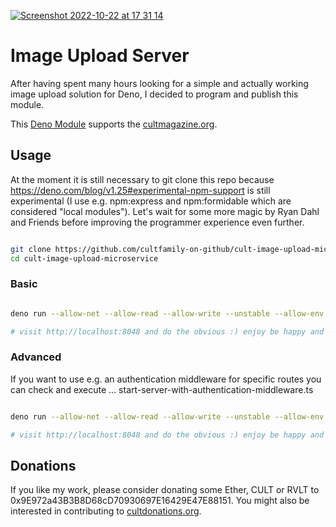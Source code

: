 [![Screenshot 2022-10-22 at 17 31 14](https://user-images.githubusercontent.com/43786652/197347736-72bc2be6-0b75-45d7-9418-aaebdc4247a1.png)](https://deno.land/x/cult_image_upload_server)


# Image Upload Server
After having spent many hours looking for a simple and actually working image upload solution for Deno, I decided to program and publish this module. 

This [Deno Module](https://deno.land/x/cult_image_upload_server) supports the [cultmagazine.org](https://cultmagazine.org).  


## Usage
At the moment it is still necessary to git clone this repo because https://deno.com/blog/v1.25#experimental-npm-support is still experimental (I use e.g. npm:express and npm:formidable which are considered "local modules"). Let's wait for some more magic by Ryan Dahl and Friends before improving the programmer experience even further. 
```sh

git clone https://github.com/cultfamily-on-github/cult-image-upload-microservice.git
cd cult-image-upload-microservice

```

### Basic

```sh

deno run --allow-net --allow-read --allow-write --unstable --allow-env start-server.ts 8048

# visit http://localhost:8048 and do the obvious :) enjoy be happy and support the CULT

```


### Advanced 
If you want to use e.g. an authentication middleware for specific routes you can check and execute ... start-server-with-authentication-middleware.ts
```sh

deno run --allow-net --allow-read --allow-write --unstable --allow-env start-server-with-authentication-middleware.ts 8048

# visit http://localhost:8048 and do the obvious :) enjoy be happy and support the CULT

```


## Donations
If you like my work, please consider donating some Ether, CULT or RVLT to 0x9E972a43B3B8D68cD70930697E16429E47E88151.
You might also be interested in contributing to [cultdonations.org](https://cultdonations.org).
